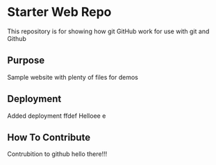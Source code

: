 # Starter Web Repo

This repository is for showing how git GitHub work for use with git and Github

## Purpose

Sample website with plenty of files for demos

## Deployment

Added deployment  ffdef
Helloee e

## How To Contribute
Contrubition to github hello there!!!